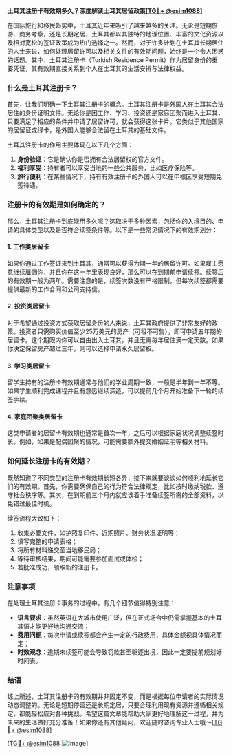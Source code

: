 **土耳其注册卡有效期多久？深度解读土耳其居留政策[[TG💪+ @esim1088](https://t.me/s/esim1088)]**

在国际旅行和移民趋势中，土耳其近年来吸引了越来越多的关注。无论是短期旅游、商务考察，还是长期定居，土耳其都以其独特的地理位置、丰富的文化资源以及相对宽松的签证政策成为热门选择之一。然而，对于许多计划在土耳其长期居住的人士来说，如何处理居留许可以及相关文件的有效期问题，始终是一个令人困惑的话题。其中，土耳其注册卡（Turkish Residence Permit）作为居留身份的重要凭证，其有效期直接关系到个人在土耳其的生活安排与法律权益。

### 什么是土耳其注册卡？

首先，让我们明确一下土耳其注册卡的概念。土耳其注册卡是外国人在土耳其合法居住的身份证明文件。无论你是因工作、学习、投资还是家庭团聚而进入土耳其，只要满足了相应的条件并申请了居留许可，就会获得这张卡片。它类似于其他国家的居留证或绿卡，是外国人能够合法留在土耳其的基础文件。

土耳其注册卡的作用主要体现在以下几个方面：
1. **身份验证**：它是确认你是否拥有合法居留权的官方文件。
2. **福利享受**：持有者可以享受当地的一些公共服务，比如医疗保险等。
3. **旅行便利**：在某些情况下，持有有效注册卡的外国人可以在申根区享受短期免签待遇。

### 注册卡的有效期是如何确定的？

那么，土耳其注册卡到底能用多久呢？这取决于多种因素，包括你的入境目的、申请的具体类型以及是否符合续签条件等。以下是一些常见情况下的有效期划分：

#### 1. 工作类居留卡
如果你通过工作签证来到土耳其，通常可以获得为期一年的居留许可。如果雇主愿意继续雇佣你，并且你在这一年里表现良好，那么可以在到期前申请续签。续签后的有效期一般为两年。需要注意的是，续签次数没有严格限制，但每次续签都需要提供最新的工作合同和公司支持信。

#### 2. 投资类居留卡
对于希望通过投资方式获取居留身份的人来说，土耳其政府提供了非常友好的政策。投资者只需购买价值至少25万美元的房产（可租不可售），即可申请五年期的居留卡。这个期限内你可以自由出入土耳其，并且无需每年居住满一定天数。如果你决定保留房产超过三年，则可以选择申请永久居留权。

#### 3. 学习类居留卡
留学生持有的注册卡有效期通常与他们的学业周期一致，一般是半年到一年不等。如果学生顺利完成课程并且有意愿继续深造，可以提前几个月开始准备下一轮的续签手续。

#### 4. 家庭团聚类居留卡
这类申请者的居留卡有效期也通常是首次一年，之后可以根据家庭状况调整续签时长。例如，如果是配偶团聚的情况，可能需要额外提交婚姻证明等相关材料。

### 如何延长注册卡的有效期？

既然知道了不同类型的注册卡有效期长短各异，接下来就要谈谈如何顺利地延长它们的有效期。首先，你需要确保自己的行为符合法律规定，比如按时缴纳税款、遵守社会秩序等。其次，在到期前三个月内就应该着手准备续签所需的全部资料，以免错过最佳时机。

续签流程大致如下：
1. 收集必要文件，如护照复印件、近期照片、财务状况证明等；
2. 填写完整的申请表格；
3. 将所有材料递交至当地移民局；
4. 等待审核结果，期间可能需要参加面试或体检；
5. 若批准成功，领取新的注册卡。

### 注意事项

在处理土耳其注册卡事务的过程中，有几个细节值得特别注意：
- **语言要求**：虽然英语在大城市使用广泛，但在正式场合中仍需掌握基本的土耳其语才能更好地沟通交流；
- **费用问题**：每次申请或续签都会产生一定的行政费用，具体金额视具体情况而定；
- **时效观念**：逾期未续签可能会导致罚款甚至驱逐出境，因此一定要提前规划好时间表。

### 结语

综上所述，土耳其注册卡的有效期并非固定不变，而是根据每位申请者的实际情况动态调整的。无论是短期停留还是长期定居，只要合理利用现有资源并遵循相关规定，都能轻松应对各种挑战。希望这篇文章能帮助大家更好地理解这一过程，并为未来的生活做好充分准备！如果你还有其他疑问，欢迎随时咨询专业人士哦～[[TG💪+ @esim1088](https://t.me/s/esim1088)]

[[TG💪+ @esim1088](https://t.me/s/esim1088) ![Image](https://i.postimg.cc/4NQfJmqS/Snipaste-2025-05-13-00-14-12.png)]